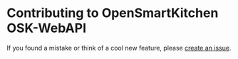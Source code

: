 # Contributing to OpenSmartKitchen OSK-WebAPI

If you found a mistake or think of a cool new feature, please [create an issue](https://github.com/opensmartkitchen/OSK-WebAPI/issues/new).

